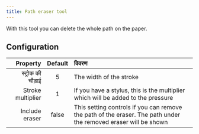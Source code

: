 ```yaml
---
title: Path eraser tool
---
```


With this tool you can delete the whole path on the paper.

## Configuration

|          Property | Default | विवरण                                                                                                                           |
| ----------------: | :-----: | :------------------------------------------------------------------------------------------------------------------------------ |
| स्ट्रोक की चौड़ाई |    5    | The width of the stroke                                                                                                         |
| Stroke multiplier |    1    | If you have a stylus, this is the multiplier which will be added to the pressure                                                |
|    Include eraser |  false  | This setting controls if you can remove the path of the eraser. The path under the removed eraser will be shown |
